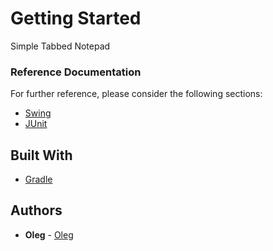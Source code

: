 # Getting Started

Simple Tabbed Notepad

### Reference Documentation
For further reference, please consider the following sections:

* [Swing](https://docs.oracle.com/javase/10/docs/api/javax/swing/package-summary.html)
* [JUnit](http://junit.org/junit4/)

## Built With

* [Gradle](https://docs.gradle.org)

## Authors

* **Oleg** - [Oleg](https://github.com/Oleg06081993)

